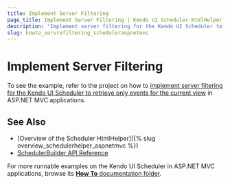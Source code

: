 ```yaml
---
title: Implement Server Filtering
page_title: Implement Server Filtering | Kendo UI Scheduler HtmlHelper
description: "Implement server filtering for the Kendo UI Scheduler to retrieve only events for the current view in ASP.NET MVC applications."
slug: howto_servrefiltering_scheduleraspnetmvc
---
```


# Implement Server Filtering

To see the example, refer to the project on how to [implement server filtering for the Kendo UI Scheduler to retrieve only events for the current view](https://github.com/telerik/ui-for-aspnet-mvc-examples/tree/master/scheduler/scheduler-server-filtering) in ASP.NET MVC applications.

## See Also

* [Overview of the Scheduler HtmlHelper]({% slug overview_schedulerhelper_aspnetmvc %})
* [SchedulerBuilder API Reference](/api/Kendo.Mvc.UI.Fluent/SchedulerBuilder)

For more runnable examples on the Kendo UI Scheduler in ASP.NET MVC applications, browse its [**How To** documentation folder](/helpers/scheduler/how-to/).
